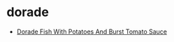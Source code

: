 # dorade

 * [Dorade Fish With Potatoes And Burst Tomato Sauce](index/d/dorade-fish-with-potatoes-and-burst-tomato-sauce.json)
